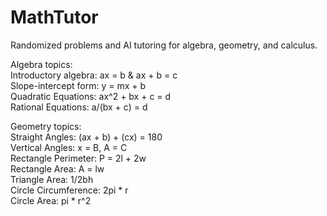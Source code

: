 # MathTutor
Randomized problems and AI tutoring for algebra, geometry, and calculus.

Algebra topics:  
    Introductory algebra: ax = b & ax + b = c  
    Slope-intercept form: y = mx + b  
    Quadratic Equations: ax^2 + bx + c = d  
    Rational Equations: a/(bx + c) = d  

Geometry topics:  
    Straight Angles: (ax + b) + (cx) = 180  
    Vertical Angles: x = B, A = C  
    Rectangle Perimeter: P = 2l + 2w  
    Rectangle Area: A = lw  
    Triangle Area: 1/2bh  
    Circle Circumference: 2pi * r  
    Circle Area: pi * r^2  